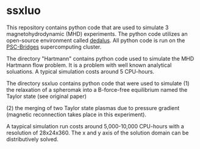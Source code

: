 # ssxluo
<insert example merging image>

This repository contains python code that are used to simulate 3 magnetohydrodynamic (MHD) experiments. The python code utilizes an open-source environment called [dedalus](https://dedalus-project.readthedocs.io/en/latest/index.html). All python code is run on the [PSC-Bridges](https://www.psc.edu/bridges) supercomputing cluster.

The directory "Hartmann" contains python code used to simulate the MHD Hartmann flow problem. It is a problem with well known analytical soluations. A typical simulation costs around 5 CPU-hours.

<insert Hartmann flow image>

The directory ssxluo contains python code that were used to simulate 
(1) the relaxation of a spheromak into a B-force-free equilibrium named the Taylor state (see original paper)
<insert Taylor State image>
  
(2) the merging of two Taylor state plasmas due to pressure gradient (magnetic reconnection takes place in this experiment). 
<insert Merging image>
  
A taypical simulation run costs around 5,000-10,000 CPU-hours with a resolution of 28x24x360. The x and y axis of the solution domain can be distributively solved.
